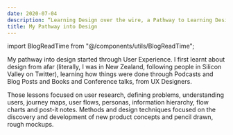```yaml
---
date: 2020-07-04
description: “Learning Design over the wire, a Pathway to Learning Design via Twitter"
title: My Pathway into Design
---
```


import BlogReadTime from "@/components/utils/BlogReadTime";

<BlogReadTime readTime="2:45"/>

My pathway into design started through User Experience. I first learnt about design from afar (literally, I was in New Zealand, following people in Silicon Valley on Twitter), learning how things were done through Podcasts and Blog Posts and Books and Conference talks, from UX Designers. 

Those lessons focused on user research, defining problems, understanding users, journey maps, user flows, personas, information hierarchy, flow charts and post-it notes. Methods and design techniques focused on the discovery and development of new product concepts and pencil drawn, rough mockups. 

